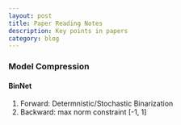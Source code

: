 ```yaml
---
layout: post
title: Paper Reading Notes
description: Key points in papers 
category: blog
---
```

### Model Compression

#### BinNet
1. Forward: Determnistic/Stochastic Binarization
2. Backward: max norm constraint [-1, 1]
